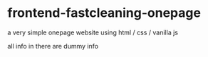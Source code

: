 # frontend-fastcleaning-onepage
a very simple onepage website using html / css / vanilla js

all info in there are dummy info
